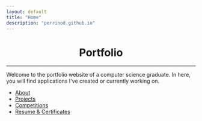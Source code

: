 ```yaml
---
layout: default
title: "Home"
description: "perrinod.github.io"
---
```

<center><h1>Portfolio</h1></center>

***

Welcome to the portfolio website of a computer science graduate.  In here, you will find applications I've created or currently working on.

* <a href="{{ site.github.about }}">About</a>
* <a href="{{ site.github.projects }}">Projects</a>
* <a href="{{ site.github.competitions }}">Competitions</a>
* <a href="{{ site.github.resume_certificates }}">Resume & Certificates</a>
